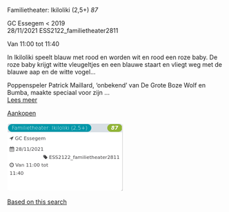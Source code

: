Familietheater: Ikiloliki (2,5+) *87*

GC Essegem < 2019  
28/11/2021 ESS2122\_familietheater2811  

Van 11:00 tot 11:40

  

  

In Ikiloliki speelt blauw met rood en worden wit en rood een roze baby. De roze baby krijgt witte vleugeltjes en een blauwe staart en vliegt weg met de blauwe aap en de witte vogel...  
  
Poppenspeler Patrick Maillard, ‘onbekend’ van De Grote Boze Wolf en Bumba, maakte speciaal voor zijn ...  
[Lees meer](https://tickets.vgc.be/activity/subscribe/ESS2122_familietheater2811)

[Aankopen](https://tickets.vgc.be/ticketingActivity/subscribe/ESS2122_familietheater2811)

![](65237.png)

[Based on this search](https://tickets.vgc.be/activity/index?&vrijeplaatsen=1&Age%5B%5D=3%2C4&entity=109)